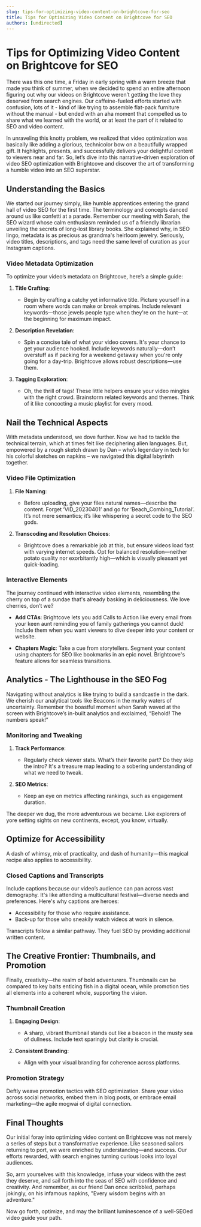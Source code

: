```yaml
---
slug: tips-for-optimizing-video-content-on-brightcove-for-seo
title: Tips for Optimizing Video Content on Brightcove for SEO
authors: [undirected]
---
```



# Tips for Optimizing Video Content on Brightcove for SEO

There was this one time, a Friday in early spring with a warm breeze that made you think of summer, when we decided to spend an entire afternoon figuring out why our videos on Brightcove weren’t getting the love they deserved from search engines. Our caffeine-fueled efforts started with confusion, lots of it - kind of like trying to assemble flat-pack furniture without the manual - but ended with an aha moment that compelled us to share what we learned with the world, or at least the part of it related to SEO and video content.

In unraveling this knotty problem, we realized that video optimization was basically like adding a glorious, technicolor bow on a beautifully wrapped gift. It highlights, presents, and successfully delivers your delightful content to viewers near and far. So, let’s dive into this narrative-driven exploration of video SEO optimization with Brightcove and discover the art of transforming a humble video into an SEO superstar.

## Understanding the Basics

We started our journey simply, like humble apprentices entering the grand hall of video SEO for the first time. The terminology and concepts danced around us like confetti at a parade. Remember our meeting with Sarah, the SEO wizard whose calm enthusiasm reminded us of a friendly librarian unveiling the secrets of long-lost library books. She explained why, in SEO lingo, metadata is as precious as grandma's heirloom jewelry. Seriously, video titles, descriptions, and tags need the same level of curation as your Instagram captions.

### Video Metadata Optimization

To optimize your video’s metadata on Brightcove, here’s a simple guide:

1. **Title Crafting**:
   - Begin by crafting a catchy yet informative title. Picture yourself in a room where words can make or break empires. Include relevant keywords—those jewels people type when they're on the hunt—at the beginning for maximum impact.
   
2. **Description Revelation**:
   - Spin a concise tale of what your video covers. It's your chance to get your audience hooked. Include keywords naturally—don’t overstuff as if packing for a weekend getaway when you're only going for a day-trip. Brightcove allows robust descriptions—use them.
   
3. **Tagging Exploration**:
   - Oh, the thrill of tags! These little helpers ensure your video mingles with the right crowd. Brainstorm related keywords and themes. Think of it like concocting a music playlist for every mood.

## Nail the Technical Aspects

With metadata understood, we dove further. Now we had to tackle the technical terrain, which at times felt like deciphering alien languages. But, empowered by a rough sketch drawn by Dan – who’s legendary in tech for his colorful sketches on napkins – we navigated this digital labyrinth together.

### Video File Optimization

1. **File Naming**:
   - Before uploading, give your files natural names—describe the content. Forget ‘VID_20230401’ and go for ‘Beach_Combing_Tutorial’. It’s not mere semantics; it’s like whispering a secret code to the SEO gods. 

2. **Transcoding and Resolution Choices**:
   - Brightcove does a remarkable job at this, but ensure videos load fast with varying internet speeds. Opt for balanced resolution—neither potato quality nor exorbitantly high—which is visually pleasant yet quick-loading.

### Interactive Elements

The journey continued with interactive video elements, resembling the cherry on top of a sundae that's already basking in deliciousness. We love cherries, don’t we?

- **Add CTAs**: 
  Brightcove lets you add Calls to Action like every email from your keen aunt reminding you of family gatherings you cannot duck! Include them when you want viewers to dive deeper into your content or website.

- **Chapters Magic**:
  Take a cue from storytellers. Segment your content using chapters for SEO like bookmarks in an epic novel. Brightcove's feature allows for seamless transitions.

## Analytics - The Lighthouse in the SEO Fog

Navigating without analytics is like trying to build a sandcastle in the dark. We cherish our analytical tools like Beacons in the murky waters of uncertainty. Remember the boastful moment when Sarah waved at the screen with Brightcove’s in-built analytics and exclaimed, “Behold! The numbers speak!”

### Monitoring and Tweaking

1. **Track Performance**:
   - Regularly check viewer stats. What’s their favorite part? Do they skip the intro? It's a treasure map leading to a sobering understanding of what we need to tweak.

2. **SEO Metrics**:
   - Keep an eye on metrics affecting rankings, such as engagement duration.

The deeper we dug, the more adventurous we became. Like explorers of yore setting sights on new continents, except, you know, virtually.

## Optimize for Accessibility

A dash of whimsy, mix of practicality, and dash of humanity—this magical recipe also applies to accessibility.

### Closed Captions and Transcripts

Include captions because our video’s audience can pan across vast demography. It's like attending a multicultural festival—diverse needs and preferences. Here's why captions are heroes:

- Accessibility for those who require assistance.
- Back-up for those who sneakily watch videos at work in silence.

Transcripts follow a similar pathway. They fuel SEO by providing additional written content.

## The Creative Frontier: Thumbnails, and Promotion

Finally, creativity—the realm of bold adventurers. Thumbnails can be compared to key baits enticing fish in a digital ocean, while promotion ties all elements into a coherent whole, supporting the vision.

### Thumbnail Creation

1. **Engaging Design**:
   - A sharp, vibrant thumbnail stands out like a beacon in the musty sea of dullness. Include text sparingly but clarity is crucial.

2. **Consistent Branding**:
   - Align with your visual branding for coherence across platforms.

### Promotion Strategy

Deftly weave promotion tactics with SEO optimization. Share your video across social networks, embed them in blog posts, or embrace email marketing—the agile mogwai of digital connection.

## Final Thoughts

Our initial foray into optimizing video content on Brightcove was not merely a series of steps but a transformative experience. Like seasoned sailors returning to port, we were enriched by understanding—and success. Our efforts rewarded, with search engines turning curious looks into loyal audiences. 

So, arm yourselves with this knowledge, infuse your videos with the zest they deserve, and sail forth into the seas of SEO with confidence and creativity. And remember, as our friend Dan once scribbled, perhaps jokingly, on his infamous napkins, "Every wisdom begins with an adventure."

Now go forth, optimize, and may the brilliant luminescence of a well-SEOed video guide your path.